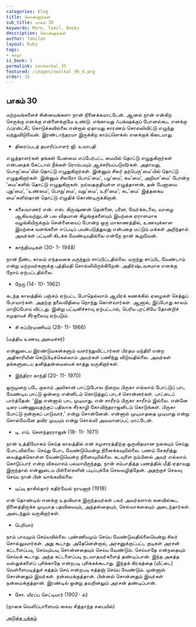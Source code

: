 ```yaml
---
categories: blog
title: சொன்னார்கள்
sub_title: பாகம் 30
keywords: More, Tamil, Books
description: சொன்னார்கள்
author: Tamilan
layout: Ruby
tags:
- சுரதா
is_book: 1
permalink: sonnarkal_35
featured: /images/noolkal_96_6.png
order: 35
---
```



## பாகம் 30

மற்றவங்களைச் சின்னவங்களா நான் நினைக்கமாட்டேன். ஆனல் நான் என்கிற செருக்கு எனக்கு என்னைக்குமே உண்டு. எங்காவது ஃபங்ஷக்குப் போனல்கூட எனக்கு ஃப்ரன்ட்சீட் கொடுக்கவில்லை என்றால் ஏதாவது காரணம் சொல்லிவிட்டு எழுந்து வந்துவிடுவேன். இரண்டாந்தரமா இருக்கிற காம்ப்ளெக்ஸ் எனக்குக் கிடையாது.

  * திரைப்படத் தயாரிப்பாளர் ஜி. உமாபதி

எழுத்தாளர்கள் தங்கள் பேனவை எப்பேர்பட்ட மையில் தொட்டு எழுதுகிறார்கள் என்பதைக் கேட்டால் நீங்கள் ரொம்பவும் ஆச்சரியப்படுவீர்கள். அதாவது, பொறா'மை'யில் தொட்டு எழுதுகிறார்கள். இன்னும் சிலர் தற்பெரு'மை'யில் தொட்டு எழுதுகிறார்கள். இன்னும் சிலரோ பொய்'மை', பழ‘மை’, கய'மை', அறியா'மை' போன்ற ‘மை'களில் தொட்டு எழுதுகிறாகள். நல்லதகுதியுள்ள எழுத்தாளன், தன் பேனாவை புது‘மை’, 'உண்மை’, பொறு'மை', வறு'மை', உரி'மை'; கட'மை' இத்தகைய மை'களில்தான் தொட்டு எழுதிக் கொண்டிருக்கிறான்.

  * கலைவாணர் என். எஸ். கிருஷ்ணன் தென்னை, பனை, வேர்க்கடலை, வாழை ஆகியவற்றுடன் பல விதமான கிழங்குகளையும் இயற்கை ஏராளமாக வழங்கியிருக்கும் சென்னையைப் போன்ற ஒரு மாகாணத்தில், உணவுக்கான இயற்கை வளங்களை எப்படிப் பயன்படுத்துவது என்பதை மட்டும் மக்கள் அறிந்தால் அவர்கள் பட்டினி கிடக்க வேண்டியதில்லை என்றே நான் கூறுவேன்.

  * காந்தியடிகள் (30- 1- 1948)

நான் நீண்ட காலம் எந்தவகை மருந்தும் சாப்பிட்டதில்லை. மருந்து சாப்பிட வேண்டாம் என்று மற்றவர்களுக்கு புத்திமதி சொல்லியிருக்கிறேன். அதிர்ஷ்டவசமாக எனக்கு நோய் ஏற்பட்டதில்லை.

  * நேரு (14- 10- 1962)

கடந்த காலத்தில் பஞ்சம் ஏற்பட்ட போதெல்லாம் ஆயிரக் கணக்கில் ஏழைகள் செத்துப் போவார்கள். அதற்கு தலைவிதியை நொந்து கொள்வார்கள். ஆனால், இப்போது காலம் மாறிப்போய் விட்டது. இன்று பட்டினிச்சாவு ஏற்பட்டால், பெரிய புரட்சியே தோன்றிச் சமுதாயச் சீர்குலைவு ஏற்படும்.

  * சி சுப்பிரமணியம் (28- 11- 1966)

(மத்திய உணவு அமைச்சர்)

என்னுடைய இரண்டுமகன்களும் வளர்ந்துவிட்டார்கள் பிரதம மந்திரி என்ற அதிகாரியின் கெடுபிடிக்கெல்லாம் அவர்கள் பணிந்து விடுவதில்லை. அவர்கள் தங்களுடைய தனித்தன்மையைக் காத்து வருகிறார்கள்.

  * இந்திரா காந்தி (20- 11- 1970)

ஒருமுறை படே குலாம் அலிகான் பாட்டுபோல நிறைய பிருகா எல்லாம் போட்டுப் பாட வேண்டிய பாட்டு ஒன்றை என்னிடம் கொடுத்துப் பாடச் சொன்னர்கள். பாட்டைப் பார்த்தேன். ‘இது என்னால் பாட முடியாது. என் சாரீரம் பிருகா சாரீரம் இல்லை. என்னே டிரை பண்ணுவதற்குப் பதிலாக சீர்காழி கோவிந்தராஜனிடம் கொடுங்கள். பிருகா போட்டு நன்றாகப் பாடுவார்,’ என்று சொன்னேன். என்னால் முடியாததை முடியாது என்று சொல்வேனே தவிர முடியும் என்று சொல்லி அவமானப்பட் மாட்டேன்.

  * டி. எம். செளந்தரராஜன் (18- 11- 1971)

நான் உத்தியோகம் செய்த காலத்தில் என் சமுசாரத்திற்கு ஒருவிதமான நகையும் செய்து போடவில்லை. செய்து போட வேண்டுமென்று நினைக்கவுமில்லை. பணம் சேகரித்து வைத்துக்கொள்ள வேண்டுமென்ற நினைவுமில்லை. கடவுளை நம்பினல் அவர் எல்லாம் கொடுப்பார் என்ற விசுவாசம் பலமாயிருந்தது. நான் சம்பாதித்த பணத்தில் மீதி ஏதாவது இருந்தால் என்னுடைய பிள்ளைகளின் படிப்புக்கே செலவழித்தேன். அதற்குச் செலவு செய்ய நான் பின் வாங்கவில்லை

  * டிப்டி தாசில்தார் கதிர்வேல் நாயனார் (1918)

என் தொண்டில் எனக்கு உதவியாக இருந்தவர்கள் பலர் அவர்களால் கனவில்கூட நினைத்திருக்க முடியாத பதவியையும், அந்தஸ்தையும், செல்வாக்கையும் அடைந்தார்கள். அடைந்தும் வருகிறார்கள்.

  * பெரியார்

நாம் பாவமும் செய்யவில்லை. புண்ணியமும் செய்ய வேண்டுவதில்லையென்று சிலர் சொல்லுவார்கள். அது கூடாது. அதேனென்றால், அரசனுக்குட்பட்ட குடிகள் அரசன் கட்டளைப்படி, செய்யும்படி சொன்னதையும் செய்ய வேண்டும். செய்யாதே என்றதையும் செய்யக் கூடாது. அந்த கட்டளைப்படி நடவாதவர்களைத் தண்டிப்பான். இந்த அசுத்த வஸ்துக்களைப் புசிக்காதே என்றபடி புசிக்கக்கூடாது. இந்தக் கிரகத்தை (வீட்டை) வெள்ளையடித்துச் சுத்தம் செய் என்றபடி சுத்தஞ் செய்ய வேண்டும். முன்னால் சொன்னதும் இவர்கள். நன்மைக்குத்தான். பின்னல் சொன்னதும் இவர்கள் நன்மைக்குத்தான். இரண்டில் ஒன்று தவறினலும் அரசன் தண்டிப்பான்.

  * சோ. வீரப்ப செட்டியார் (1902- ல்)

(நாகை வெளிப்பாளையம் சைவ சித்தாந்த சபையில்)

[அடுத்த பக்கம்](sonnarkal_36)